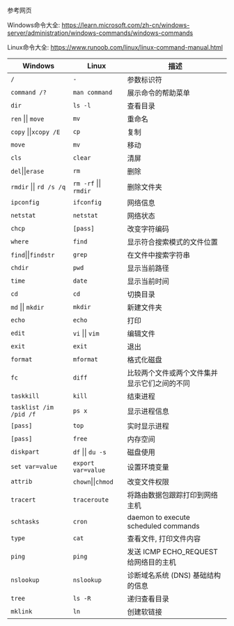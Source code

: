 参考网页

Windows命令大全: https://learn.microsoft.com/zh-cn/windows-server/administration/windows-commands/windows-commands

Linux命令大全: https://www.runoob.com/linux/linux-command-manual.html

| Windows                 | Linux                 | 描述                                         |
| ----------------------- | --------------------- | -------------------------------------------- |
| `/`                     | `-`                   | 参数标识符                                   |
| `command /?`            | `man command`         | 展示命令的帮助菜单                           |
| `dir`                   | `ls -l`               | 查看目录                                     |
| `ren` \|\| `move`       | `mv`                  | 重命名                                       |
| `copy` \|\|`xcopy /E`   | `cp`                  | 复制                                         |
| `move`                  | `mv`                  | 移动                                         |
| `cls`                   | `clear`               | 清屏                                         |
| `del`\|\|`erase`        | `rm`                  | 删除                                         |
| `rmdir` \|\| `rd /s /q` | `rm -rf` \|\| `rmdir` | 删除文件夹                                   |
| `ipconfig`              | `ifconfig`            | 网络信息                                     |
| `netstat`               | `netstat`             | 网络状态                                     |
| `chcp`                  | `[pass]`              | 改变字符编码                                 |
| `where`                 | `find`                | 显示符合搜索模式的文件位置                   |
| `find`\|\|`findstr`     | `grep`                | 在文件中搜索字符串                           |
| `chdir`                 | `pwd`                 | 显示当前路径                                 |
| `time`                  | `date`                | 显示当前时间                                 |
| `cd`                    | `cd`                  | 切换目录                                     |
| `md` \|\| `mkdir`       | `mkdir`               | 新建文件夹                                   |
| `echo`                  | `echo`                | 打印                                         |
| `edit`                  | `vi` \|\| `vim`       | 编辑文件                                     |
| `exit`                  | `exit`                | 退出                                         |
| `format`                | `mformat`             | 格式化磁盘                                   |
| `fc`                    | `diff`                | 比较两个文件或两个文件集并显示它们之间的不同 |
| `taskkill`              | `kill`                | 结束进程                                     |
| `tasklist /im /pid /f`  | `ps x`                | 显示进程信息                                 |
| `[pass]`                | `top`                 | 实时显示进程                                 |
| `[pass]`                | `free`                | 内存空间                                     |
| `diskpart`              | `df` \|\| `du -s`     | 磁盘使用                                     |
| `set var=value`         | `export var=value`    | 设置环境变量                                 |
| `attrib`                | `chown`\|\|`chmod`    | 改变文件权限                                 |
| `tracert`               | `traceroute`          | 将路由数据包跟踪打印到网络主机               |
| `schtasks`              | `cron`                | daemon to execute scheduled commands         |
| `type`                  | `cat`                 | 查看文件, 打印文件内容                       |
| `ping`                  | `ping`                | 发送 ICMP ECHO_REQUEST 给网络目的主机        |
| `nslookup`              | `nslookup`            | 诊断域名系统 (DNS) 基础结构的信息            |
| `tree`                  | `ls -R`               | 递归查看目录                                 |
| `mklink`                | `ln`                  | 创建软链接                                   |





